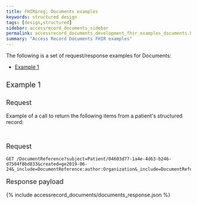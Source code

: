 ```yaml
---
title: FHIR&reg; Documents examples
keywords: structured design
tags: [design,structured]
sidebar: accessrecord_documents_sidebar
permalink: accessrecord_documents_development_fhir_examples_documents.html
summary: "Access Record Documents FHIR examples"
---
```




The following is a set of request/response examples for Documents:

<ul id="profileTabs" class="nav nav-tabs">
    <li class="active"><a class="noCrossRef" href="#example1" data-toggle="tab">Example 1</a></li>
<!--    <li><a class="noCrossRef" href="#example2" data-toggle="tab">Example 2</a></li>
    <li><a class="noCrossRef" href="#example3" data-toggle="tab">Example 3</a></li> -->
</ul>
  <div class="tab-content">
<div role="tabpanel" class="tab-pane active" id="example1" markdown="1">

<p style="line-height: 2; font-size: 20px">Example 1</p>
<p style="line-height: 1; font-size: 18px">Request</p>

<p>Example of a call to return the following items from a patient's structured record:</p>



<br>
<p style="line-height: 1; font-size: 18px">Request</p>

```http
GET /DocumentReference?subject=Patient/04603d77-1a4e-4d63-b246-d7504f8bd833&created=ge2019-06-24&_include=DocumentReference:author:Organization&_include=DocumentReference:author:Practitioner&_revinclude=PractitionerRole:practitioner:Practitioner
```

<p style="line-height: 1; font-size: 18px">Response payload</p>



{% include accessrecord_documents/documents_response.json %}



</div>

</div>
